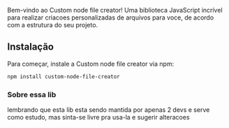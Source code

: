 Bem-vindo ao Custom node file creator! Uma biblioteca JavaScript incrível para realizar criacoes personalizadas de arquivos para voce, de acordo com a estrutura do seu projeto.

## Instalação

Para começar, instale a Custom node file creator via npm:

```bash
npm install custom-node-file-creator
```
### Sobre essa lib
lembrando que esta lib esta sendo mantida por apenas 2 devs e serve como estudo, mas sinta-se livre pra usa-la e sugerir alteracoes 